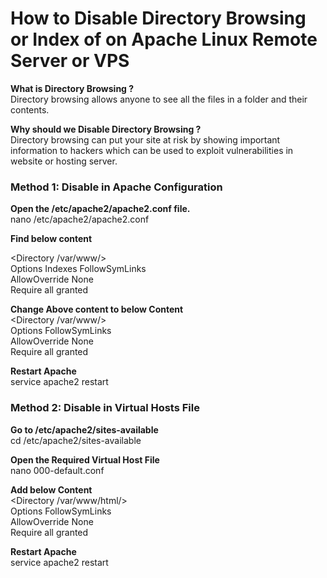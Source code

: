 # **How to Disable Directory Browsing or Index of on Apache Linux Remote Server or VPS**  

**What is Directory Browsing ?**  
Directory browsing allows anyone to see all the files in a folder and their contents.  

**Why should we Disable Directory Browsing ?**  
Directory browsing can put your site at risk by showing important information to hackers which can be used to exploit vulnerabilities in website or hosting server.  

### **Method 1: Disable in Apache Configuration**  

**Open the /etc/apache2/apache2.conf file.**  
nano /etc/apache2/apache2.conf  

**Find below content**  

<Directory /var/www/>  
        Options Indexes FollowSymLinks  
        AllowOverride None  
        Require all granted  
</Directory>  

**Change Above content to below Content**  
<Directory /var/www/>  
        Options FollowSymLinks  
        AllowOverride None  
        Require all granted  
</Directory>  

**Restart Apache**  
service apache2 restart  

### **Method 2: Disable in Virtual Hosts File**  

**Go to /etc/apache2/sites-available**  
cd /etc/apache2/sites-available  

**Open the Required Virtual Host File**  
nano 000-default.conf  

**Add below Content**  
<Directory /var/www/html/>  
        Options FollowSymLinks  
        AllowOverride None  
        Require all granted  
</Directory>  

**Restart Apache**  
service apache2 restart  
